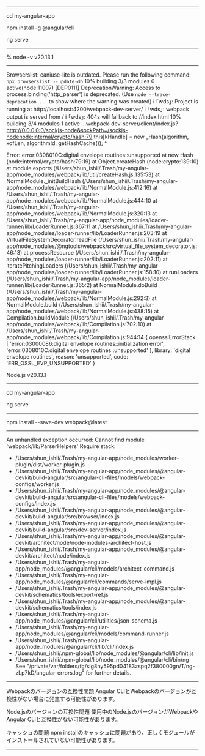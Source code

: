 --------------------------------

cd my-angular-app

npm install -g @angular/cli

ng serve

--------------------------------

% node -v
v20.13.1

--------------------------------

Browserslist: caniuse-lite is outdated. Please run the following command: `npx browserslist --update-db`
10% building 3/3 modules 0 active(node:11007) [DEP0111] DeprecationWarning: Access to process.binding('http_parser') is deprecated.
(Use `node --trace-deprecation ...` to show where the warning was created)
ℹ ｢wds｣: Project is running at http://localhost:4200/webpack-dev-server/
ℹ ｢wds｣: webpack output is served from /
ℹ ｢wds｣: 404s will fallback to //index.html
10% building 3/4 modules 1 active ...webpack-dev-server/client/index.js?http://0.0.0.0:0/sockjs-node&sockPath=/sockjs-nodenode:internal/crypto/hash:79
  this[kHandle] = new _Hash(algorithm, xofLen, algorithmId, getHashCache());
                  ^

Error: error:0308010C:digital envelope routines::unsupported
    at new Hash (node:internal/crypto/hash:79:19)
    at Object.createHash (node:crypto:139:10)
    at module.exports (/Users/shun_ishii/.Trash/my-angular-app/node_modules/webpack/lib/util/createHash.js:135:53)
    at NormalModule._initBuildHash (/Users/shun_ishii/.Trash/my-angular-app/node_modules/webpack/lib/NormalModule.js:412:16)
    at /Users/shun_ishii/.Trash/my-angular-app/node_modules/webpack/lib/NormalModule.js:444:10
    at /Users/shun_ishii/.Trash/my-angular-app/node_modules/webpack/lib/NormalModule.js:320:13
    at /Users/shun_ishii/.Trash/my-angular-app/node_modules/loader-runner/lib/LoaderRunner.js:367:11
    at /Users/shun_ishii/.Trash/my-angular-app/node_modules/loader-runner/lib/LoaderRunner.js:203:19
    at VirtualFileSystemDecorator.readFile (/Users/shun_ishii/.Trash/my-angular-app/node_modules/@ngtools/webpack/src/virtual_file_system_decorator.js:46:13)
    at processResource (/Users/shun_ishii/.Trash/my-angular-app/node_modules/loader-runner/lib/LoaderRunner.js:202:11)
    at iteratePitchingLoaders (/Users/shun_ishii/.Trash/my-angular-app/node_modules/loader-runner/lib/LoaderRunner.js:158:10)
    at runLoaders (/Users/shun_ishii/.Trash/my-angular-app/node_modules/loader-runner/lib/LoaderRunner.js:365:2)
    at NormalModule.doBuild (/Users/shun_ishii/.Trash/my-angular-app/node_modules/webpack/lib/NormalModule.js:292:3)
    at NormalModule.build (/Users/shun_ishii/.Trash/my-angular-app/node_modules/webpack/lib/NormalModule.js:438:15)
    at Compilation.buildModule (/Users/shun_ishii/.Trash/my-angular-app/node_modules/webpack/lib/Compilation.js:702:10)
    at /Users/shun_ishii/.Trash/my-angular-app/node_modules/webpack/lib/Compilation.js:944:14 {
  opensslErrorStack: [
    'error:03000086:digital envelope routines::initialization error',
    'error:0308010C:digital envelope routines::unsupported'
  ],
  library: 'digital envelope routines',
  reason: 'unsupported',
  code: 'ERR_OSSL_EVP_UNSUPPORTED'
}

Node.js v20.13.1

--------------------------------

cd my-angular-app

ng serve

--------------------------------

npm install --save-dev webpack@latest

--------------------------------

An unhandled exception occurred: Cannot find module 'webpack/lib/ParserHelpers'
Require stack:
- /Users/shun_ishii/.Trash/my-angular-app/node_modules/worker-plugin/dist/worker-plugin.js
- /Users/shun_ishii/.Trash/my-angular-app/node_modules/@angular-devkit/build-angular/src/angular-cli-files/models/webpack-configs/worker.js
- /Users/shun_ishii/.Trash/my-angular-app/node_modules/@angular-devkit/build-angular/src/angular-cli-files/models/webpack-configs/index.js
- /Users/shun_ishii/.Trash/my-angular-app/node_modules/@angular-devkit/build-angular/src/browser/index.js
- /Users/shun_ishii/.Trash/my-angular-app/node_modules/@angular-devkit/build-angular/src/dev-server/index.js
- /Users/shun_ishii/.Trash/my-angular-app/node_modules/@angular-devkit/architect/node/node-modules-architect-host.js
- /Users/shun_ishii/.Trash/my-angular-app/node_modules/@angular-devkit/architect/node/index.js
- /Users/shun_ishii/.Trash/my-angular-app/node_modules/@angular/cli/models/architect-command.js
- /Users/shun_ishii/.Trash/my-angular-app/node_modules/@angular/cli/commands/serve-impl.js
- /Users/shun_ishii/.Trash/my-angular-app/node_modules/@angular-devkit/schematics/tools/export-ref.js
- /Users/shun_ishii/.Trash/my-angular-app/node_modules/@angular-devkit/schematics/tools/index.js
- /Users/shun_ishii/.Trash/my-angular-app/node_modules/@angular/cli/utilities/json-schema.js
- /Users/shun_ishii/.Trash/my-angular-app/node_modules/@angular/cli/models/command-runner.js
- /Users/shun_ishii/.Trash/my-angular-app/node_modules/@angular/cli/lib/cli/index.js
- /Users/shun_ishii/.npm-global/lib/node_modules/@angular/cli/lib/init.js
- /Users/shun_ishii/.npm-global/lib/node_modules/@angular/cli/bin/ng
See "/private/var/folders/fg/slg8ny595pd04183zspq2f380000gn/T/ng-zLp7kD/angular-errors.log" for further details.

--------------------------------

Webpackのバージョンの互換性問題
Angular CLIとWebpackのバージョンが互換性がない場合に発生する可能性があります。

Node.jsのバージョンの互換性問題
使用中のNode.jsのバージョンがWebpackやAngular CLIと互換性がない可能性があります。

キャッシュの問題
npm installのキャッシュに問題があり、正しくモジュールがインストールされていない可能性があります。

--------------------------------
